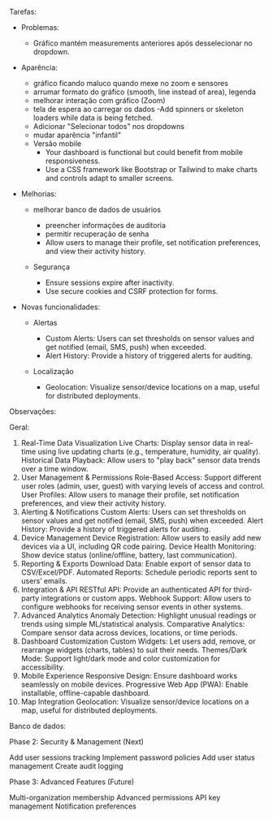 Tarefas:
- Problemas:
	- Gráfico mantém measurements anteriores após desselecionar no dropdown.

- Aparência:
	- gráfico ficando maluco quando mexe no zoom e sensores
	- arrumar formato do gráfico (smooth, line instead of area), legenda
	- melhorar interação com gráfico (Zoom)
	- tela de espera ao carregar os dados 
		-Add spinners or skeleton loaders while data is being fetched.
	- Adicionar "Selecionar todos" nos dropdowns
	- mudar aparência "infantil"
	- Versão mobile 
		- Your dashboard is functional but could benefit from mobile responsiveness.
		- Use a CSS framework like Bootstrap or Tailwind to make charts and controls adapt to smaller screens.

- Melhorias:
	- melhorar banco de dados de usuários
		- preencher informações de auditoria
		- permitir recuperação de senha
		- Allow users to manage their profile, set notification preferences, and view their activity history.
		
	- Segurança
		- Ensure sessions expire after inactivity.
		- Use secure cookies and CSRF protection for forms.


- Novas funcionalidades:
	- Alertas
		- Custom Alerts: Users can set thresholds on sensor values and get notified (email, SMS, push) when exceeded.
		- Alert History: Provide a history of triggered alerts for auditing.
		
	- Localização
		- Geolocation: Visualize sensor/device locations on a map, useful for distributed deployments.


 Observações:

Geral:


1. Real-Time Data Visualization
Live Charts: Display sensor data in real-time using live updating charts (e.g., temperature, humidity, air quality).
Historical Data Playback: Allow users to "play back" sensor data trends over a time window.
2. User Management & Permissions
Role-Based Access: Support different user roles (admin, user, guest) with varying levels of access and control.
User Profiles: Allow users to manage their profile, set notification preferences, and view their activity history.
3. Alerting & Notifications
Custom Alerts: Users can set thresholds on sensor values and get notified (email, SMS, push) when exceeded.
Alert History: Provide a history of triggered alerts for auditing.
4. Device Management
Device Registration: Allow users to easily add new devices via a UI, including QR code pairing.
Device Health Monitoring: Show device status (online/offline, battery, last communication).
5. Reporting & Exports
Download Data: Enable export of sensor data to CSV/Excel/PDF.
Automated Reports: Schedule periodic reports sent to users’ emails.
6. Integration & API
RESTful API: Provide an authenticated API for third-party integrations or custom apps.
Webhook Support: Allow users to configure webhooks for receiving sensor events in other systems.
7. Advanced Analytics
Anomaly Detection: Highlight unusual readings or trends using simple ML/statistical analysis.
Comparative Analytics: Compare sensor data across devices, locations, or time periods.
8. Dashboard Customization
Custom Widgets: Let users add, remove, or rearrange widgets (charts, tables) to suit their needs.
Themes/Dark Mode: Support light/dark mode and color customization for accessibility.
9. Mobile Experience
Responsive Design: Ensure dashboard works seamlessly on mobile devices.
Progressive Web App (PWA): Enable installable, offline-capable dashboard.
10. Map Integration
Geolocation: Visualize sensor/device locations on a map, useful for distributed deployments.


Banco de dados:

Phase 2: Security & Management (Next)

Add user sessions tracking
Implement password policies
Add user status management
Create audit logging

Phase 3: Advanced Features (Future)

Multi-organization membership
Advanced permissions
API key management
Notification preferences
